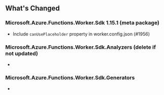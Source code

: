 ## What's Changed

<!-- Please add your release notes in the following format:
- My change description (#PR/#issue)
-->

### Microsoft.Azure.Functions.Worker.Sdk 1.15.1 (meta package)

- Include `canUsePlaceholder` property in worker.config.json (#1956)

### Microsoft.Azure.Functions.Worker.Sdk.Analyzers <version> (delete if not updated)

- <entry>

### Microsoft.Azure.Functions.Worker.Sdk.Generators <version>

- <entry>

